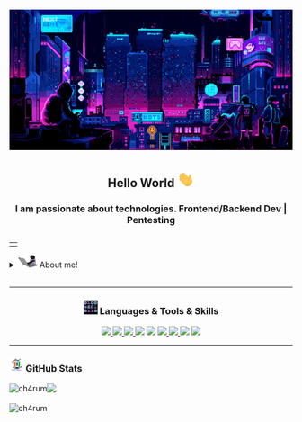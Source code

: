 <h1 align="center"><img src="./src/loficity2.gif" height="250px"></h1>
<h2 align="center">Hello World <img src="./src/wave.gif" width="30px"> <!--:octocat:--></h2>

<h3 align="center">I am passionate about technologies. Frontend/Backend Dev | Pentesting </h3>


<table align="right">
<tr>
<td>

<!-- [<img align="left" alt=" | YouTube" width="22px" src="./src/youtube.png" />][youtube]-->
<!-- [<img align="left" alt="@m | Twitter" width="22px" src="./src/twitter.png" />][twitter]-->


</td>
</tr>
</table>

<details>
  <summary><img src="./src/gatohack.gif" width="35px"> About me!</summary>

### 💻 Computer Engineering Student !!
- 🦾 I love computer security!
- 🤓  I’m currently learning everything
- 👾  I am very curious and that is why you start studying programming
- 🗒  I am currently very obsessed with learning computer security and python
</details>
<br />

<!---

<h3 align="center"><img src="./src/pokemon.GIF" width="30px" height="30px"> Latest Projects</h3>


--->
---
<h3 align="center"><img src="./src/0101.GIF" width="25px" height="25px"> Languages & Tools & Skills</h3>

<p align="center">
    <a href="https://blackarch.org/" target="_blank"> <img src="https://img.shields.io/badge/OS-BlackArch-informational?style=flat&logo=arch-linux&logoColor=white&color=2bbc8a"/> </a>
    <a href="https://www.kali.org/" target="_blank"> <img src="https://img.shields.io/badge/OS-Kali%20Linux-informational?style=flat&logo=kalilinux&logoColor=white&color=2bbc8a"/> </a>
    <a href="https://www.parrotsec.org/" target="_blank"> <img src="https://img.shields.io/badge/OS-Parrot-informational?style=flat&logo=debian&logoColor=white&color=2bbc8a"/> </a>
    <a href="https://www.microsoft.com/en-us/windows" target="_black"> <img src="https://img.shields.io/badge/OS-Windows-informational?style=flat&logo=windows&logoColor=white&color=2bbc8a"></a>
    <a href="https://www.virtualbox.org/" target="_black"> <img src="https://img.shields.io/badge/VM-Virtual%20Box-informational?style=flat&logo=virtualbox&logoColor=white&color=2bbc8a"></a>
    <a href="https://www.python.org/" target="_blank"> <img src="https://img.shields.io/badge/Language-Python-informational?style=flat&logo=python&logoColor=white&color=2bbc8a"/> </a>
    <a href="https://www.gnu.org/" target="_blank"> <img src="https://img.shields.io/badge/Shell-zsh-informational?style=flat&logo=gnu-bash&logoColor=white&color=2bbc8a"/> </a>
    <a href="https://neovim.io/" target="_blank"><img src ="https://img.shields.io/badge/Code-Nvim-informational?style=flat&logo=neovim&logoColor=white&color=2bbc8a"></a>
    <a href="https://code.visualstudio.com/" target="_blank"><img src ="https://img.shields.io/badge/Code-Vs%20Code-informational?style=flat&logo=visual-studio-code&logoColor=white&color=2bbc8a"></a>
</p>

---

<h3 align="left"><img src="./src/estadistica2.gif" width="25px" height="25px"> GitHub Stats</h3>

<p><img align="left" src="https://github-readme-stats.vercel.app/api/top-langs?username=ch4rum&show_icons=true&locale=en&layout=compact&theme=github_dark" alt="ch4rum" /></p>

![](https://github-profile-summary-cards.vercel.app/api/cards/stats?username=ch4rum&theme=github_dark) 
<p><img align="center" src="https://github-readme-streak-stats.herokuapp.com/?user=ch4rum&theme=github_dark" alt="ch4rum" /></p>


